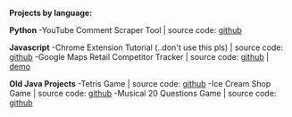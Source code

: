 __Projects by language:__

__Python__
-YouTube Comment Scraper Tool | source code: [github](https://github.com/selenacardona113/CampaignSentiments)

__Javascript__
-Chrome Extension Tutorial (..don't use this pls) | source code: [github](https://github.com/selenacardona113/trip-extension)
-Google Maps Retail Competitor Tracker | source code: [github](https://github.com/selenacardona113/GoogleMapApplication) | [demo](http://cssdeck.com/labs/full/s66db8vx)


__Old Java Projects__
-Tetris Game | source code: [github](https://github.com/selenacardona113/Tetris-Game)
-Ice Cream Shop Game | source code: [github](https://github.com/selenacardona113/IceCreamShop)
-Musical 20 Questions Game | source code: [github](https://github.com/selenacardona113/Musical20Questions)









